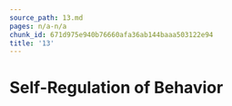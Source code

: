 ```yaml
---
source_path: 13.md
pages: n/a-n/a
chunk_id: 671d975e940b76660afa36ab144baaa503122e94
title: '13'
---
```

# Self-Regulation of Behavior
